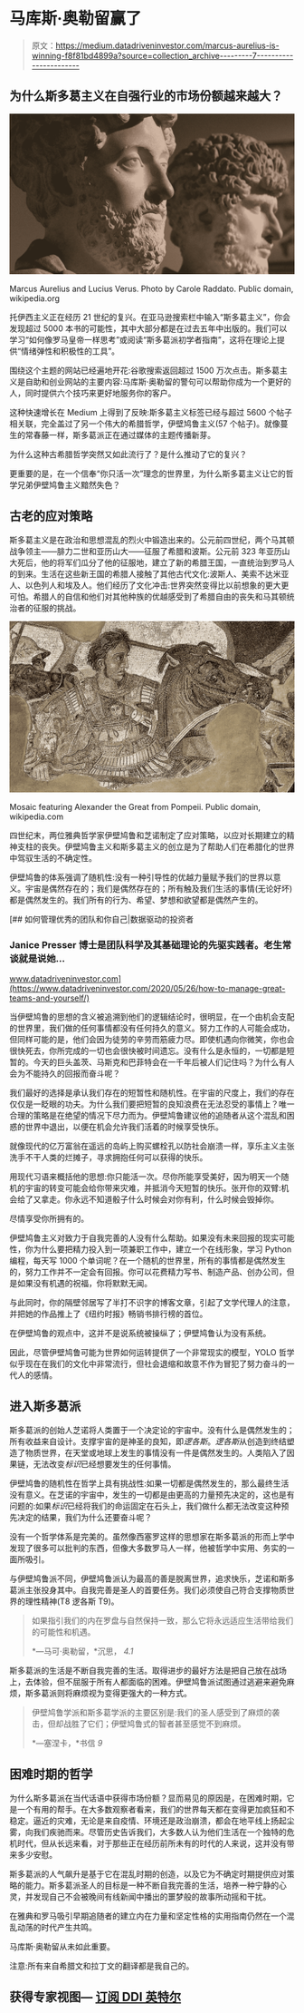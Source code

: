 # 马库斯·奥勒留赢了

> 原文：<https://medium.datadriveninvestor.com/marcus-aurelius-is-winning-f8f81bd4899a?source=collection_archive---------7----------------------->

## 为什么斯多葛主义在自强行业的市场份额越来越大？

![](img/00fbea110b232e9a449ba5bac3c17b46.png)

Marcus Aurelius and Lucius Verus. Photo by Carole Raddato. Public domain, wikipedia.org

托伊西主义正在经历 21 世纪的复兴。在亚马逊搜索栏中输入“斯多葛主义”，你会发现超过 5000 本书的可能性，其中大部分都是在过去五年中出版的。我们可以学习“如何像罗马皇帝一样思考”或阅读“斯多葛派初学者指南”，这将在理论上提供“情绪弹性和积极性的工具”。

围绕这个主题的网站已经遍地开花:谷歌搜索返回超过 1500 万次点击。斯多葛主义是自助和创业网站的主要内容:马库斯·奥勒留的警句可以帮助你成为一个更好的人，同时提供六个技巧来更好地服务你的客户。

这种快速增长在 Medium 上得到了反映:斯多葛主义标签已经与超过 5600 个帖子相关联，完全盖过了另一个伟大的希腊哲学，伊壁鸠鲁主义(57 个帖子)。就像蔓生的常春藤一样，斯多葛派正在通过媒体的主题传播新芽。

为什么这种古希腊哲学突然又如此流行了？是什么推动了它的复兴？

更重要的是，在一个信奉“你只活一次”理念的世界里，为什么斯多葛主义让它的哲学兄弟伊壁鸠鲁主义黯然失色？

## 古老的应对策略

斯多葛主义是在政治和思想混乱的烈火中锻造出来的。公元前四世纪，两个马其顿战争领主——腓力二世和亚历山大——征服了希腊和波斯。公元前 323 年亚历山大死后，他的将军们瓜分了他的征服地，建立了新的希腊王国，一直统治到罗马人的到来。生活在这些新王国的希腊人接触了其他古代文化:波斯人、美索不达米亚人、以色列人和埃及人。他们经历了文化冲击:世界突然变得比以前想象的更大更可怕。希腊人的自信和他们对其他种族的优越感受到了希腊自由的丧失和马其顿统治者的征服的挑战。

![](img/5c558e1794cf007af02ede93ae4bc3fd.png)

Mosaic featuring Alexander the Great from Pompeii. Public domain, wikipedia.com

四世纪末，两位雅典哲学家伊壁鸠鲁和芝诺制定了应对策略，以应对长期建立的精神支柱的丧失。伊壁鸠鲁主义和斯多葛主义的创立是为了帮助人们在希腊化的世界中驾驭生活的不确定性。

伊壁鸠鲁的体系强调了随机性:没有一种引导性的优越力量赋予我们的世界以意义。宇宙是偶然存在的；我们是偶然存在的；所有触及我们生活的事情(无论好坏)都是偶然发生的。我们所有的行为、希望、梦想和欲望都是偶然产生的。

[](https://www.datadriveninvestor.com/2020/05/26/how-to-manage-great-teams-and-yourself/) [## 如何管理优秀的团队和你自己|数据驱动的投资者

### Janice Presser 博士是团队科学及其基础理论的先驱实践者。老生常谈就是说她…

www.datadriveninvestor.com](https://www.datadriveninvestor.com/2020/05/26/how-to-manage-great-teams-and-yourself/) 

当伊壁鸠鲁的思想的含义被追溯到他们的逻辑结论时，很明显，在一个由机会支配的世界里，我们做的任何事情都没有任何持久的意义。努力工作的人可能会成功，但同样可能的是，他们会因为徒劳的辛劳而筋疲力尽。即使机遇向你微笑，你也会很快死去，你所完成的一切也会很快被时间遗忘。没有什么是永恒的，一切都是短暂的。今天的巨头盖茨、马斯克和巴菲特会在一千年后被人们记住吗？为什么有人会为不能持久的回报而奋斗呢？

我们最好的选择是承认我们存在的短暂性和随机性。在宇宙的尺度上，我们的存在仅仅是一眨眼的功夫。为什么我们要把短暂的良知浪费在无法忍受的事情上？唯一合理的策略是在绝望的情况下尽力而为。伊壁鸠鲁建议他的追随者从这个混乱和困惑的世界中退出，以便在机会允许我们活着的时候享受快乐。

就像现代的亿万富翁在遥远的岛屿上购买螺栓孔以防社会崩溃一样，享乐主义主张洗手不干人类的烂摊子，寻求拥抱任何可以获得的快乐。

用现代习语来概括他的思想:你只能活一次。尽你所能享受美好，因为明天一个随机的宇宙的转变可能会给你带来灾难，并抵消今天短暂的快乐。张开你的双臂:机会给了又拿走。你永远不知道骰子什么时候会对你有利，什么时候会毁掉你。

尽情享受你所拥有的。

伊壁鸠鲁主义对致力于自我完善的人没有什么帮助。如果没有未来回报的现实可能性，你为什么要把精力投入到一项兼职工作中，建立一个在线形象，学习 Python 编程，每天写 1000 个单词呢？在一个随机的世界里，所有的事情都是偶然发生的，努力工作并不一定会有回报。你可以花费精力写书、制造产品、创办公司，但是如果没有机遇的祝福，你将默默无闻。

与此同时，你的隔壁邻居写了半打不识字的博客文章，引起了文学代理人的注意，并把她的作品推上了《纽约时报》畅销书排行榜的首位。

在伊壁鸠鲁的观点中，这并不是说系统被操纵了；伊壁鸠鲁认为没有系统。

因此，尽管伊壁鸠鲁可能为世界如何运转提供了一个非常现实的模型，YOLO 哲学似乎现在在我们的文化中非常流行，但社会退缩和故意不作为冒犯了努力奋斗的一代人的感情。

## 进入斯多葛派

斯多葛派的创始人芝诺将人类置于一个决定论的宇宙中。没有什么是偶然发生的；所有收益来自设计。支撑宇宙的是神圣的良知，即*逻各斯*。*逻各斯*从创造到终结塑造了物质世界，在天堂或地球上发生的事情没有一件是偶然发生的。人类陷入了因果链，无法改变*标识*已经想要发生的任何事情。

伊壁鸠鲁的随机性在哲学上具有挑战性:如果一切都是偶然发生的，那么最终生活没有意义。在芝诺的宇宙中，发生的一切都是由更高的力量预先决定的，这也是有问题的:如果*标识*已经将我们的命运固定在石头上，我们做什么都无法改变这种预先决定的结果，我们为什么还要奋斗呢？

没有一个哲学体系是完美的。虽然像西塞罗这样的思想家在斯多葛派的形而上学中发现了很多可以批判的东西，但像大多数罗马人一样，他被哲学中实用、务实的一面所吸引。

与伊壁鸠鲁派不同，伊壁鸠鲁派认为最高的善是脱离世界，追求快乐，芝诺和斯多葛派主张投身其中。自我完善是圣人的首要任务。我们必须使自己符合支撑物质世界的理性精神(T8 逻各斯 T9)。

> 如果指引我们的内在罗盘与自然保持一致，那么它将永远适应生活带给我们的可能性和机遇。
> 
> *—马可·奥勒留，*沉思， *4.1*

斯多葛派的生活是不断自我完善的生活。取得进步的最好方法是把自己放在战场上，去体验，但不屈服于所有人都面临的困难。伊壁鸠鲁派试图通过逃避来避免麻烦，斯多葛派则将麻烦视为变得更强大的一种方式。

> 伊壁鸠鲁学派和斯多葛学派的主要区别是:我们的圣人感受到了麻烦的袭击，但却战胜了它们；伊壁鸠鲁式的智者甚至感觉不到麻烦。
> 
> *—塞涅卡，*书信 *9*

## 困难时期的哲学

为什么斯多葛派在当代话语中获得市场份额？显而易见的原因是，在困难时期，它是一个有用的帮手。在大多数观察者看来，我们的世界每天都在变得更加疯狂和不稳定。逼近的灾难，无论是来自疫情、环境还是政治崩溃，都会在地平线上扬起尘雾，向我们疾驰而来。尽管历史告诉我们，大多数人认为他们生活在一个独特的危机时代，但从长远来看，对于那些正在经历前所未有的时代的人来说，这并没有带来多少安慰。

斯多葛派的人气飙升是基于它在混乱时期的创造，以及它为不确定时期提供应对策略的能力。斯多葛派圣人的目标是一种不断自我完善的生活，培养一种宁静的心灵，并发现自己不会被晚间有线新闻中播出的噩梦般的故事所动摇和干扰。

在雅典和罗马吸引早期追随者的建立内在力量和坚定性格的实用指南仍然在一个混乱动荡的时代产生共鸣。

马库斯·奥勒留从未如此重要。

注意:所有来自希腊文和拉丁文的翻译都是我自己的。

## 获得专家视图— [订阅 DDI 英特尔](https://datadriveninvestor.com/ddi-intel)